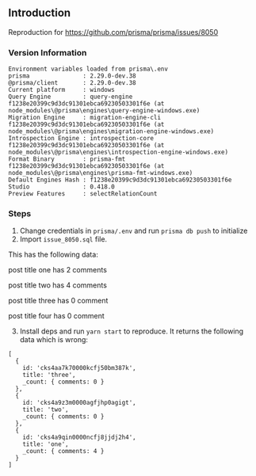 ## Introduction

Reproduction for https://github.com/prisma/prisma/issues/8050


### Version Information

```
Environment variables loaded from prisma\.env
prisma               : 2.29.0-dev.38
@prisma/client       : 2.29.0-dev.38
Current platform     : windows
Query Engine         : query-engine f1238e20399c9d3dc91301ebca69230503301f6e (at node_modules\@prisma\engines\query-engine-windows.exe)
Migration Engine     : migration-engine-cli f1238e20399c9d3dc91301ebca69230503301f6e (at node_modules\@prisma\engines\migration-engine-windows.exe)
Introspection Engine : introspection-core f1238e20399c9d3dc91301ebca69230503301f6e (at node_modules\@prisma\engines\introspection-engine-windows.exe)
Format Binary        : prisma-fmt f1238e20399c9d3dc91301ebca69230503301f6e (at node_modules\@prisma\engines\prisma-fmt-windows.exe)
Default Engines Hash : f1238e20399c9d3dc91301ebca69230503301f6e
Studio               : 0.418.0
Preview Features     : selectRelationCount
```

### Steps

1. Change credentials in `prisma/.env` and run `prisma db push` to initialize
2. Import `issue_8050.sql` file. 

This has the following data:

post title one has 2 comments

post title two has 4 comments

post title three has 0 comment

post title four has 0 comment

3. Install deps and run `yarn start` to reproduce. It returns the following data which is wrong:
```
[
  {
    id: 'cks4aa7k70000kcfj50bm387k',
    title: 'three',
    _count: { comments: 0 }
  },
  {
    id: 'cks4a9z3m0000agfjhp0agigt',
    title: 'two',
    _count: { comments: 0 }
  },
  {
    id: 'cks4a9qin0000ncfj8jjdj2h4',
    title: 'one',
    _count: { comments: 4 }
  }
]
```
